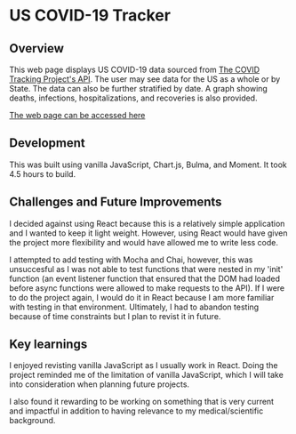 # US COVID-19 Tracker

## Overview
This web page displays US COVID-19 data sourced from [The COVID Tracking Project's API](https://covidtracking.com/api). The user may see data for the US as a whole or by State. The data can also be further stratified by date. A graph showing deaths, infections, hospitalizations, and recoveries is also provided.

[The web page can be accessed here](https://nicolas-dolan.github.io/US-COVID-19-Tracker/)

## Development
This was built using vanilla JavaScript, Chart.js, Bulma, and Moment. It took 4.5 hours to build.

## Challenges and Future Improvements
I decided against using React because this is a relatively simple application and I wanted to keep it light weight. However, using React would have given the project more flexibility and would have allowed me to write less code.

I attempted to add testing with Mocha and Chai, however, this was unsuccesful as I was not able to test functions that were nested in my 'init' function (an event listener function that ensured that the DOM had loaded before async functions were allowed to make requests to the API). If I were to do the project again, I would do it in React because I am more familiar with testing in that environment. Ultimately, I had to abandon testing because of time constraints but I plan to revist it in future.

## Key learnings
I enjoyed revisting vanilla JavaScript as I usually work in React. Doing the project reminded me of the limitation of vanilla JavaScript, which I will take into consideration when planning future projects.

I also found it rewarding to be working on something that is very current and impactful in addition to having relevance to my medical/scientific background.